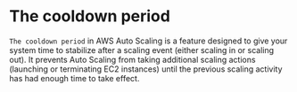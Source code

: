 # The cooldown period

`The cooldown period` in AWS Auto Scaling is a feature designed to give your system time to stabilize after a scaling event (either scaling in or scaling out). It prevents Auto Scaling from taking additional scaling actions (launching or terminating EC2 instances) until the previous scaling activity has had enough time to take effect.

